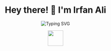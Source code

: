 <h1 align="center">Hey there! 👋 I'm Irfan Ali</h1>

<!-- Typing Animation -->
<p align="center">
  <img src="https://readme-typing-svg.herokuapp.com?font=Fira+Code&pause=1000&color=F7B93E&width=500&lines=Frontend+Developer+🔥;React+%7C+Next.js+%7C+TypeScript;Building+awesome+UIs+🚀;Let's+collaborate!+💻" alt="Typing SVG">
</p>

<!-- Wave Animation -->
<p align="center">
  <img src="https://media.giphy.com/media/hvRJCLFzcasrR4ia7z/giphy.gif" width="50px">
</p>
